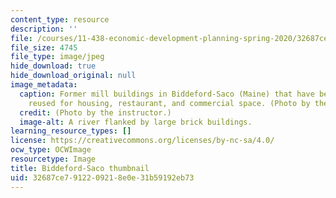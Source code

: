 ```yaml
---
content_type: resource
description: ''
file: /courses/11-438-economic-development-planning-spring-2020/32687ce7912209218e0e31b59192eb73_11-438f19-th.jpg
file_size: 4745
file_type: image/jpeg
hide_download: true
hide_download_original: null
image_metadata:
  caption: Former mill buildings in Biddeford-Saco (Maine) that have been adaptively
    reused for housing, restaurant, and commercial space. (Photo by the instructor.)
  credit: (Photo by the instructor.)
  image-alt: A river flanked by large brick buildings.
learning_resource_types: []
license: https://creativecommons.org/licenses/by-nc-sa/4.0/
ocw_type: OCWImage
resourcetype: Image
title: Biddeford-Saco thumbnail
uid: 32687ce7-9122-0921-8e0e-31b59192eb73
---
```

